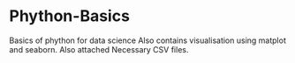# Phython-Basics
Basics of phython for data science
Also contains visualisation using matplot and seaborn. Also attached Necessary CSV files.

